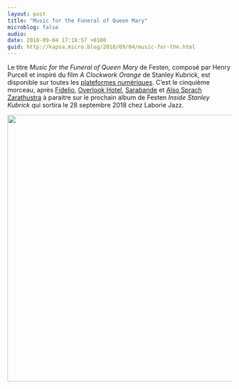```yaml
---
layout: post
title: "Music for the Funeral of Queen Mary"
microblog: false
audio: 
date: 2018-09-04 17:18:57 +0100
guid: http://kapsa.micro.blog/2018/09/04/music-for-the.html
---
```

Le titre _Music for the Funeral of Queen Mary_ de Festen, composé par Henry Purcell et inspiré du film _A Clockwork Orange_ de Stanley Kubrick, est disponible sur toutes les [plateformes numériques](http://smarturl.it/FuneralForQueenMary). C’est le cinquième morceau, après [Fidelio](http://jeankapsa.com/2018/04/03/fidelio.html), [Overlook Hotel](http://jeankapsa.com/2018/05/11/overlook-hotel.html),  [Sarabande](http://jeankapsa.com/2018/06/09/sarabande.html) et [Also Sprach Zarathustra](http://jeankapsa.com/2018/07/11/also-sprach-zarathustra.html) à paraitre sur le prochain album de Festen _Inside Stanley Kubrick_ qui sortira le 28 septembre 2018 chez Laborie Jazz.

<img src="http://www.jeankapsa.com/uploads/2018/0fef690a7d.jpg" width="600" height="600" />
